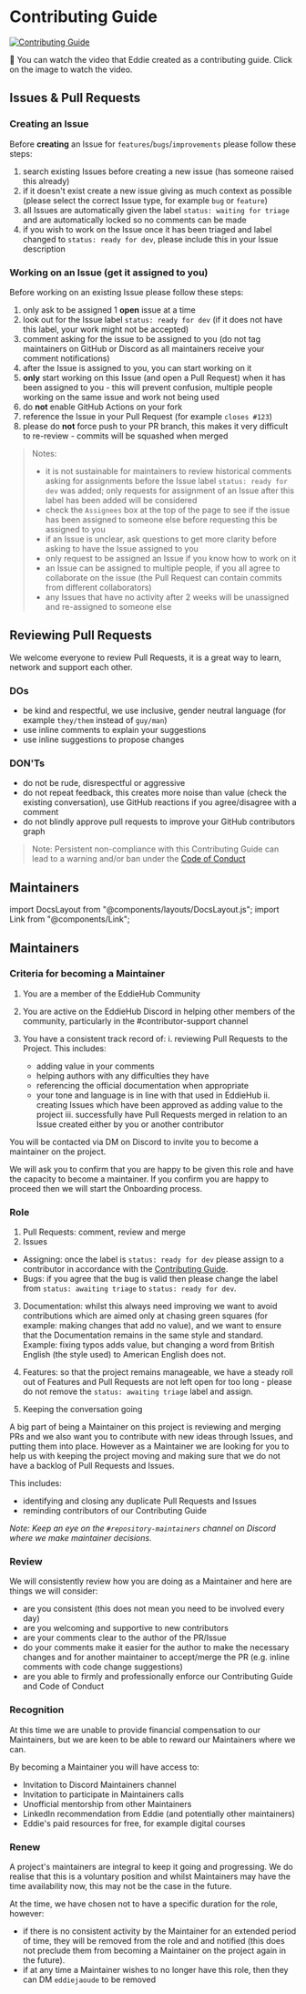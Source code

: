 # Contributing Guide

[![Contributing Guide](https://user-images.githubusercontent.com/82668196/242340741-a0124ead-97b6-488f-9271-10f2b0e1f577.jpg)](https://youtu.be/dfeSpGd8leU)

🎥 You can watch the video that Eddie created as a contributing guide. Click on the image to watch the video.

## Issues & Pull Requests

### Creating an Issue

Before **creating** an Issue for `features`/`bugs`/`improvements` please follow these steps:

1. search existing Issues before creating a new issue (has someone raised this already)
1. if it doesn't exist create a new issue giving as much context as possible (please select the correct Issue type, for example `bug` or `feature`)
1. all Issues are automatically given the label `status: waiting for triage` and are automatically locked so no comments can be made
1. if you wish to work on the Issue once it has been triaged and label changed to `status: ready for dev`, please include this in your Issue description

### Working on an Issue (get it assigned to you)

Before working on an existing Issue please follow these steps:

1. only ask to be assigned 1 **open** issue at a time
1. look out for the Issue label `status: ready for dev` (if it does not have this label, your work might not be accepted)
1. comment asking for the issue to be assigned to you (do not tag maintainers on GitHub or Discord as all maintainers receive your comment notifications)
1. after the Issue is assigned to you, you can start working on it
1. **only** start working on this Issue (and open a Pull Request) when it has been assigned to you - this will prevent confusion, multiple people working on the same issue and work not being used
1. do **not** enable GitHub Actions on your fork
1. reference the Issue in your Pull Request (for example `closes #123`)
1. please do **not** force push to your PR branch, this makes it very difficult to re-review - commits will be squashed when merged

> Notes:
>
> - it is not sustainable for maintainers to review historical comments asking for assignments before the Issue label `status: ready for dev` was added; only requests for assignment of an Issue after this label has been added will be considered
> - check the `Assignees` box at the top of the page to see if the issue has been assigned to someone else before requesting this be assigned to you
> - if an Issue is unclear, ask questions to get more clarity before asking to have the Issue assigned to you
> - only request to be assigned an Issue if you know how to work on it
> - an Issue can be assigned to multiple people, if you all agree to collaborate on the issue (the Pull Request can contain commits from different collaborators)
> - any Issues that have no activity after 2 weeks will be unassigned and re-assigned to someone else

## Reviewing Pull Requests

We welcome everyone to review Pull Requests, it is a great way to learn, network and support each other.

### DOs

- be kind and respectful, we use inclusive, gender neutral language (for example `they/them` instead of `guy/man`)
- use inline comments to explain your suggestions
- use inline suggestions to propose changes

### DON'Ts

- do not be rude, disrespectful or aggressive
- do not repeat feedback, this creates more noise than value (check the existing conversation), use GitHub reactions if you agree/disagree with a comment
- do not blindly approve pull requests to improve your GitHub contributors graph

> Note: Persistent non-compliance with this Contributing Guide can lead to a warning and/or ban under the [Code of Conduct](https://github.com/EddieHubCommunity/CreatorsRegistry/blob/main/CODE_OF_CONDUCT.md)

## Maintainers

import DocsLayout from "@components/layouts/DocsLayout.js";
import Link from "@components/Link";

## Maintainers

### Criteria for becoming a Maintainer

1. You are a member of the EddieHub Community
3. You are active on the EddieHub Discord in helping other members of the community, particularly in the #contributor-support channel
4. You have a consistent track record of:
   i. reviewing Pull Requests to the Project. This includes:

   - adding value in your comments
   - helping authors with any difficulties they have
   - referencing the official documentation when appropriate
   - your tone and language is in line with that used in EddieHub
     ii. creating Issues which have been approved as adding value to the project
     iii. successfully have Pull Requests merged in relation to an Issue created either by you or another contributor

You will be contacted via DM on Discord to invite you to become a maintainer on the project.

We will ask you to confirm that you are happy to be given this role and have the capacity to become a maintainer. If you confirm you are happy to proceed then we will start the Onboarding process.

### Role

1. Pull Requests: comment, review and merge
2. Issues

- Assigning: once the label is `status: ready for dev` please assign to a contributor in accordance with the [Contributing Guide](https://github.com/EddieHubCommunity/CreatorsRegistry/blob/main/CONTRIBUTING.md).
- Bugs: if you agree that the bug is valid then please change the label from `status: awaiting triage` to `status: ready for dev`.

3. Documentation: whilst this always need improving we want to avoid contributions which are aimed only at chasing green squares (for example: making changes that add no value), and we want to ensure that the Documentation remains in the same style and standard. Example: fixing typos adds value, but changing a word from British English (the style used) to American English does not.
4. Features: so that the project remains manageable, we have a steady roll out of Features and Pull Requests are not left open for too long - please do not remove the `status: awaiting triage` label and assign.

5. Keeping the conversation going

A big part of being a Maintainer on this project is reviewing and merging PRs and we also want you to contribute with new ideas through Issues, and putting them into place. However as a Maintainer we are looking for you to help us with keeping the project moving and making sure that we do not have a backlog of Pull Requests and Issues.

This includes:

- identifying and closing any duplicate Pull Requests and Issues
- reminding contributors of our Contributing Guide

_Note: Keep an eye on the `⁠#repository-maintainers` channel on Discord where we make maintainer decisions._

### Review

We will consistently review how you are doing as a Maintainer and here are things we will consider:

- are you consistent (this does not mean you need to be involved every day)
- are you welcoming and supportive to new contributors
- are your comments clear to the author of the PR/Issue
- do your comments make it easier for the author to make the necessary changes and for another maintainer to accept/merge the PR (e.g. inline comments with code change suggestions)
- are you able to firmly and professionally enforce our Contributing Guide and Code of Conduct

### Recognition

At this time we are unable to provide financial compensation to our Maintainers, but we are keen to be able to reward our Maintainers where we can.

By becoming a Maintainer you will have access to:

- Invitation to Discord Maintainers channel
- Invitation to participate in Maintainers calls
- Unofficial mentorship from other Maintainers
- LinkedIn recommendation from Eddie (and potentially other maintainers)
- Eddie's paid resources for free, for example digital courses 

### Renew

A project's maintainers are integral to keep it going and progressing. We do realise that this is a voluntary position and whilst Maintainers may have the time availability now, this may not be the case in the future.

At the time, we have chosen not to have a specific duration for the role, however:

- if there is no consistent activity by the Maintainer for an extended period of time, they will be removed from the role and and notified (this does not preclude them from becoming a Maintainer on the project again in the future).
- if at any time a Maintainer wishes to no longer have this role, then they can DM `eddiejaoude` to be removed
